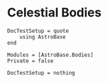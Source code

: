 # Celestial Bodies

```@meta
DocTestSetup = quote
    using AstroBase
end
```

```@autodocs
Modules = [AstroBase.Bodies]
Private = false
```

```@meta
DocTestSetup = nothing
```
